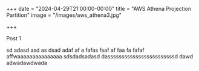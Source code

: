 +++
date = "2024-04-29T21:00:00-00:00"
title = "AWS Athena Projection Partition"
image = "/images/aws_athena3.jpg"

+++

Post 1

sd adasd asd as dsad adaf af a fafas fsaf af faa fa fafaf affwaaaaaaaaaaaaaaa  sdsdadsadasd dassssssssssssssssssssssssd dawd adwadawdwada